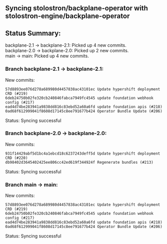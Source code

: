 ## Syncing stolostron/backplane-operator with stolostron-engine/backplane-operator

## Status Summary:

backplane-2.1 -> backplane-2.1: Picked up 4 new commits.  
backplane-2.0 -> backplane-2.0: Picked up 2 new commits.  
main -> main: Picked up 4 new commits.  

### Branch backplane-2.1 -> backplane-2.1:

New commits:

```
57d8893ee076d278a689980d4457838ac43101ec Update hypershift deployment CRD (#219)
6deb24750b02fe320cb240846fabca7949fc4545 update foundation webhook config (#217)
ead4d74be283941a9838dd816c83ebd52a60a6fd update foundation apis (#218)
0ad68f612999041f8608d17145c8ee791677b424 Operator Bundle Update (#206)
```

Status: Syncing successful

### Branch backplane-2.0 -> backplane-2.0:

New commits:

```
931f14429abf5d1bc4a1ebcd18c6237243deff5d Update hypershift deployment CRD (#220)
db98402d3645402425ee806cc42ed619f344924f Regenerate bundles (#213)
```

Status: Syncing successful

### Branch main -> main:

New commits:

```
57d8893ee076d278a689980d4457838ac43101ec Update hypershift deployment CRD (#219)
6deb24750b02fe320cb240846fabca7949fc4545 update foundation webhook config (#217)
ead4d74be283941a9838dd816c83ebd52a60a6fd update foundation apis (#218)
0ad68f612999041f8608d17145c8ee791677b424 Operator Bundle Update (#206)
```

Status: Syncing successful
